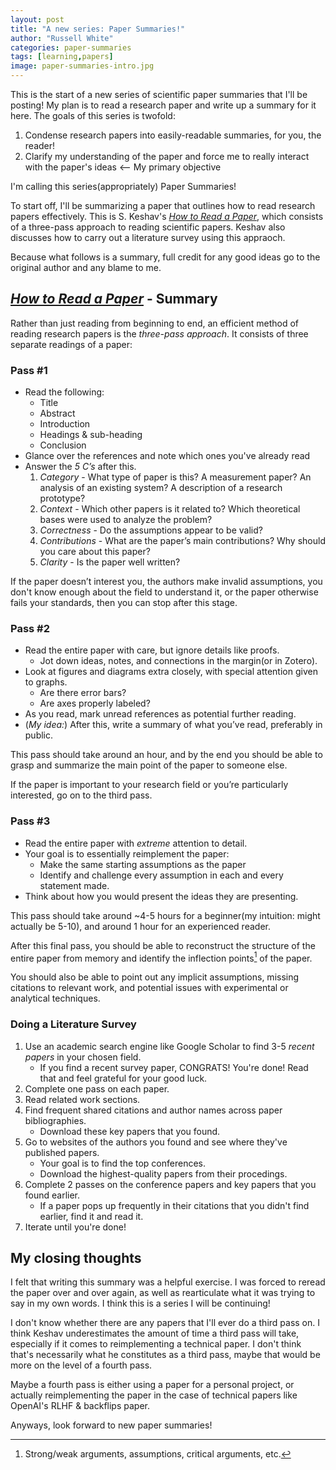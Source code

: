 ```yaml
---
layout: post
title: "A new series: Paper Summaries!"
author: "Russell White"
categories: paper-summaries
tags: [learning,papers]
image: paper-summaries-intro.jpg
---
```


This is the start of a new series of scientific paper summaries that I'll be posting! My plan is to read a research paper and write up a summary for it here. The goals of this series is twofold:

1) Condense research papers into easily-readable summaries, for you, the reader!
2) Clarify my understanding of the paper and force me to really interact with the paper's ideas <-- My primary objective

I'm calling this series(appropriately) Paper Summaries!

To start off, I'll be summarizing a paper that outlines how to read research papers effectively. This is S. Keshav's [*How to Read a Paper*](https://web.stanford.edu/class/ee384m/Handouts/HowtoReadPaper.pdf), which consists of a three-pass approach to reading scientific papers. Keshav also discusses how to carry out a literature survey using this appraoch.

Because what follows is a summary, full credit for any good ideas go to the original author and any blame to me.

## [*How to Read a Paper*](https://web.stanford.edu/class/ee384m/Handouts/HowtoReadPaper.pdf) - Summary

Rather than just reading from beginning to end, an efficient method of reading research papers is the *three-pass approach*. It consists of three separate readings of a paper:

### Pass #1

* Read the following:
  * Title
  * Abstract
  * Introduction
  * Headings & sub-heading
  * Conclusion
* Glance over the references and note which ones you've already read
* Answer the *5 C’s* after this.
  1. *Category* - What type of paper is this? A measurement paper? An analysis of an existing system? A description of a research prototype?
  2. *Context* - Which other papers is it related to? Which theoretical bases were used to analyze the problem?
  3. *Correctness* - Do the assumptions appear to be valid?
  4. *Contributions* - What are the paper’s main contributions? Why should you care about this paper?
  5. *Clarity* - Is the paper well written?

If the paper doesn’t interest you, the authors make invalid assumptions, you don't know enough about the field to understand it, or the paper otherwise fails your standards, then you can stop after this stage.

### Pass #2

* Read the entire paper with care, but ignore details like proofs.
  * Jot down ideas, notes, and connections in the margin(or in Zotero).
* Look at figures and diagrams extra closely, with special attention given to graphs.
  * Are there error bars?
  * Are axes properly labeled?
* As you read, mark unread references as potential further reading.
* (*My idea:*) After this, write a summary of what you’ve read, preferably in public.

This pass should take around an hour, and by the end you should be able to grasp and summarize the main point of the paper to someone else.

If the paper is important to your research field or you’re particularly interested, go on to the third pass.

### Pass #3

* Read the entire paper with *extreme* attention to detail.
* Your goal is to essentially reimplement the paper:
  * Make the same starting assumptions as the paper
  * Identify and challenge every assumption in each and every statement made.
* Think about how you would present the ideas they are presenting.

This pass should take around ~4-5 hours for a beginner(my intuition: might actually be 5-10), and around 1 hour for an experienced reader.

After this final pass, you should be able to reconstruct the structure of the entire paper from memory and identify the inflection points[^1] of the paper.

You should also be able to point out any implicit assumptions, missing citations to relevant work, and potential issues with experimental or analytical techniques.

### Doing a Literature Survey

1. Use an academic search engine like Google Scholar to find 3-5 *recent papers* in your chosen field.
   * If you find a recent survey paper, CONGRATS! You're done! Read that and feel grateful for your good luck.
2. Complete one pass on each paper.
3. Read related work sections.
4. Find frequent shared citations and author names across paper bibliographies.
   * Download these key papers that you found.
5. Go to websites of the authors you found and see where they've published papers.
   * Your goal is to find the top conferences.
   * Download the highest-quality papers from their procedings.
6. Complete 2 passes on the conference papers and key papers that you found earlier.
   * If a paper pops up frequently in their citations that you didn't find earlier, find it and read it.
7. Iterate until you're done!

## My closing thoughts

I felt that writing this summary was a helpful exercise. I was forced to reread the paper over and over again, as well as rearticulate what it was trying to say in my own words. I think this is a series I will be continuing!

I don't know whether there are any papers that I'll ever do a third pass on. I think Keshav underestimates the amount of time a third pass will take, especially if it comes to reimplementing a technical paper. I don't think that's necessarily what he constitutes as a third pass, maybe that would be more on the level of a fourth pass.

Maybe a fourth pass is either using a paper for a personal project, or actually reimplementing the paper in the case of technical papers like OpenAI's RLHF & backflips paper.

Anyways, look forward to new paper summaries!

[^1]: Strong/weak arguments, assumptions, critical arguments, etc.
